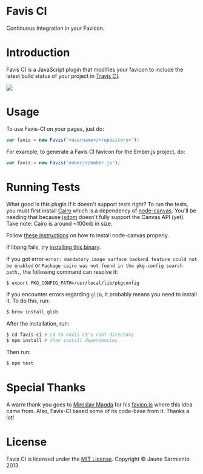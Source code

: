 # Favis CI

Continuous Integration in your Favicon.


# Introduction

Favis CI is a JavaScript plugin that modifies your favicon to include the latest
build status of your project in [Travis CI].

![](https://raw.github.com/jaunesarmiento/favis-ci/master/docs/buildstatus.png)


# Usage

To use Favis-CI on your pages, just do:

```javascript
var favis = new Favis('<username>/<repository>');
```

For example, to generate a Favis CI favicon for the Ember.js project, do:

```javascript
var favis = new Favis('emberjs/ember.js');
```


# Running Tests

What good is this plugin if it doesn't support tests right? To run the tests,
you must first install [Cairo] which is a dependency of [node-canvas]. You'll be
needing that because [jsdom] doesn't fully support the Canvas API (yet). Take
note: Cairo is around ~100mb in size.

Follow [these instructions](https://github.com/LearnBoost/node-canvas/wiki) on how to install node-canvas properly.

If libpng fails, try [installing this
binary](http://ethan.tira-thompson.com/Mac_OS_X_Ports.html).

If you got error `error: mandatory image surface backend feature could not be
enabled` or `Package cairo was not found in the pkg-config search path.`, the
following command can resolve it:

```bash
$ export PKG_CONFIG_PATH=/usr/local/lib/pkgconfig
```

If you encounter errors regarding `glib`, it probably means you need to install
it. To do this, run:

```bash
$ brew install glib
```

After the installation, run:

```bash
$ cd favis-ci # cd to Favis CI's root directory
$ npm install # then install dependencies
```

Then run:

```bash
$ npm test
```


# Special Thanks

A warm thank you goes to [Miroslav Magda] for his [favico.js] where this idea
came from. Also, Favis-CI based some of its code-base from it. Thanks a lot!


# License

Favis CI is licensed under the [MIT License]. Copyright &copy; Jaune Sarmiento
2013.


[Travis CI]: https://travis-ci.org/
[Ember.js]: https://github.com/emberjs/ember.js
[Miroslav Magda]: https://github.com/ejci
[favico.js]: https://github.com/ejci/favico.js
[Cairo]: http://cairographics.org/
[node-canvas]: https://github.com/LearnBoost/node-canvas/
[jsdom]: https://github.com/tmpvar/jsdom
[MIT License]: http://opensource.org/licenses/MIT
